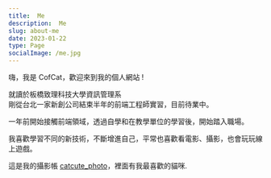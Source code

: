 ```yaml
---
title:  Me
description:  Me
slug: about-me
date: 2023-01-22
type: Page
socialImage: /me.jpg
---
```


嗨，我是 CofCat，歡迎來到我的個人網站 !<br />

就讀於板橋致理科技大學資訊管理系<br />
剛從台北一家新創公司結束半年的前端工程師實習，目前待業中。

一年前開始接觸前端領域，透過自學和在教學單位的學習後，開始踏入職場。

我喜歡學習不同的新技術，不斷增進自己，平常也喜歡看電影、攝影，也會玩玩線上遊戲。<br />

這是我的攝影帳 [catcute_photo](https://www.instagram.com/catcute_photo/)，裡面有我最喜歡的貓咪.
